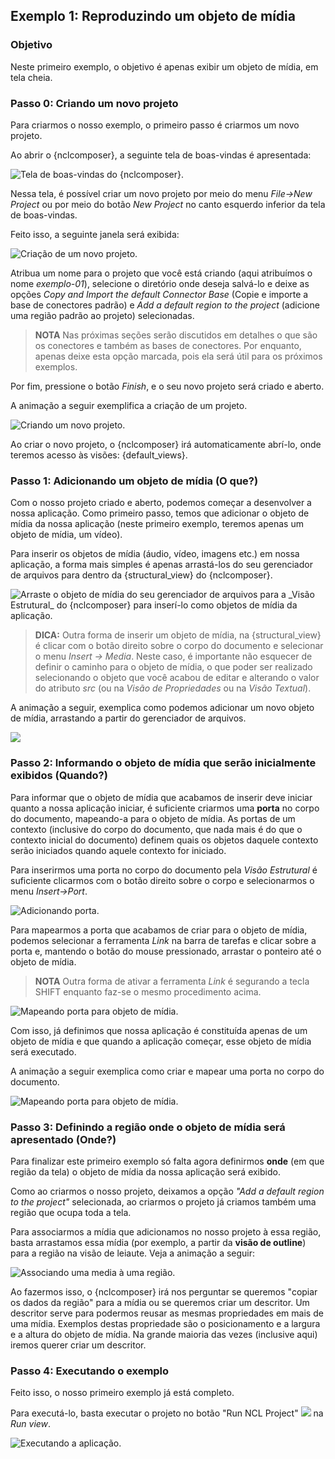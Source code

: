 ## Exemplo 1: Reproduzindo um objeto de mídia ##

### Objetivo ###
Neste primeiro exemplo, o objetivo é apenas exibir um objeto de mídia, em tela
cheia.

### Passo 0: Criando um novo projeto

Para criarmos o nosso exemplo, o primeiro passo é criarmos um novo projeto.

Ao abrir o {nclcomposer}, a seguinte tela de boas-vindas é apresentada:

![](../img/nclcomposer-welcomescreen.png "Tela de boas-vindas do {nclcomposer}.")

Nessa tela, é possível criar um novo projeto por meio do menu
_File->New Project_ ou por meio do botão _New Project_ no canto esquerdo
inferior da tela de boas-vindas.

Feito isso, a seguinte janela será exibida:

![](../img/nclcomposer-exemplo-01-newproject.png "Criação de um novo projeto.")

Atribua um nome para o projeto que você está criando (aqui atribuímos o nome
_exemplo-01_), selecione o diretório onde deseja salvá-lo e deixe as opções
_Copy and Import the default Connector Base_ (Copie e importe a base de
conectores padrão) e _Add a default region to the project_ (adicione uma região
padrão ao projeto) selecionadas. 

> **NOTA** Nas próximas seções serão discutidos em detalhes o que são os 
> conectores e também as bases de conectores. Por enquanto, apenas deixe esta 
> opção marcada, pois ela será útil para os próximos exemplos.

Por fim, pressione o botão _Finish_, e o seu novo projeto será criado e aberto.

A animação a seguir exemplifica a criação de um projeto.

![](../img-anim/ex01-step00-new-project.gif "Criando um novo projeto.")

Ao criar o novo projeto, o {nclcomposer} irá automaticamente abrí-lo, onde
teremos acesso às visões: {default_views}.

### Passo 1: Adicionando um objeto de mídia (**O que?**)

Com o nosso projeto criado e aberto, podemos começar a desenvolver a nossa
aplicação.  Como primeiro passo, temos que adicionar o objeto de mídia da nossa
aplicação (neste primeiro exemplo, teremos apenas um objeto de mídia, um vídeo).

Para inserir os objetos de mídia (áudio, vídeo, imagens etc.) em nossa
aplicação, a forma mais simples é apenas arrastá-los do seu gerenciador de
arquivos para dentro da {structural_view} do {nclcomposer}.

![](../img/nclcomposer-exemplo-01-drag_and_drop_video.png "Arraste o objeto de mídia do seu gerenciador de arquivos para a _Visão Estrutural_ do {nclcomposer} para  inserí-lo como objetos de mídia da aplicação.")

> **DICA:** Outra forma de inserir um objeto de mídia, na {structural_view} é
> clicar com o botão direito sobre o corpo do documento e selecionar o menu
> _Insert -> Media_. Neste caso, é importante não esquecer de definir o caminho
> para o objeto de mídia, o que poder ser realizado selecionando o objeto que
> você acabou de editar e alterando o valor do atributo _src_ (ou na _Visão de
> Propriedades_ ou na _Visão Textual_).

A animação a seguir, exemplica como podemos adicionar um novo objeto de mídia,
arrastando a partir do gerenciador de arquivos.

![](../img-anim/ex01-step01-insert-media.gif "")

### Passo 2: Informando o objeto de mídia que serão inicialmente exibidos (**Quando?**)

Para informar que o objeto de mídia que acabamos de inserir deve iniciar
quanto a nossa aplicação iniciar, é suficiente criarmos uma __porta__ no corpo
do documento, mapeando-a para o objeto de mídia.  As portas de um contexto
(inclusive do corpo do documento, que nada mais é do que o contexto inicial do
documento) definem quais os objetos daquele contexto serão iniciados quando
aquele contexto for iniciado.

Para inserirmos uma porta no corpo do documento pela _Visão Estrutural_ é
suficiente clicarmos com o botão direito sobre o corpo e selecionarmos o menu
_Insert->Port_.

![](../img/nclcomposer-addport.png "Adicionando porta.")

Para mapearmos a porta que acabamos de criar para o objeto de mídia, podemos
selecionar a ferramenta _Link_ na barra de tarefas e clicar sobre a porta e,
mantendo o botão do mouse pressionado, arrastar o ponteiro até o objeto de
mídia.

> **NOTA** Outra forma de ativar a ferramenta _Link_ é segurando a tecla SHIFT
> enquanto faz-se o mesmo procedimento acima.

![](../img/nclcomposer-portcomponent.png "Mapeando porta para objeto de mídia.")


Com isso, já definimos que nossa aplicação é constituída apenas de um objeto de
mídia e que quando a aplicação começar, esse objeto de mídia será executado.

A animação a seguir exemplica como criar e mapear uma porta no corpo do
documento.

![](../img-anim/ex01-step02-insert-port.gif "Mapeando porta para objeto de mídia.")

### Passo 3: Definindo a região onde o objeto de mídia será apresentado (**Onde?**)

Para finalizar este primeiro exemplo só falta agora definirmos __onde__ (em
que região da tela) o objeto de mídia da nossa aplicação será exibido. 

Como ao criarmos o nosso projeto, deixamos a opção _"Add a default region to the
project"_ selecionada, ao criarmos o projeto já criamos também uma região que
ocupa toda a tela.

Para associarmos a mídia que adicionamos no nosso projeto à essa região, basta
arrastamos essa mídia (por exemplo, a partir da __visão de outline__) para a
região na visão de leiaute.  Veja a animação a seguir:

![](../img-anim/ex01-step03-media-to-region.gif "Associando uma media à uma região.")

Ao fazermos isso, o {nclcomposer} irá nos perguntar se queremos "copiar os
dados da região" para a mídia ou se queremos criar um descritor.  Um descritor
serve para podermos reusar as mesmas propriedades em mais de uma mídia.  Exemplos
destas propriedade são o posicionamento e a largura e a altura do objeto de mídia.
Na grande maioria das vezes (inclusive aqui) iremos querer criar um descritor.

### Passo 4: Executando o exemplo
Feito isso, o nosso primeiro exemplo já está completo.

Para executá-lo, basta executar o projeto no botão "Run NCL Project"
![](../img/run-button.png) na _Run view_.

![](../img-anim/ex01-step04-run.gif "Executando a aplicação.")

